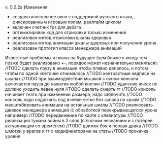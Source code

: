 v. 0.0.2a
Изменения:
- создано консольное окно с поддержкой русского языка, фиксированным игровым полем, реалтайм циклом
- включен счетчик fps для дебага
- оптимизирован код для отрисовки только изменений
- реализован метод отрисовки шкалы здоровья
- реализован метод анимации шкалы здоровья при получении урона
- реализован прототип класса менеджера анимаций

Известные проблемы и планы на будущее (чем ближе к концу тем позже будет реализовано +-, порядок может незначительно меняться):
//TODO сделать паузу в анимации чтобы плавно делалось, и потом чтобы по одной клеточке отнималось
//TODO контрастные надписи на шкалах
//TODO при взаимодействии мышкой с окном консоли включается пауза до нажатия любой кнопки
//TODO удаление ячеек не должно уходить левее нуля
//TODO сделать смерть гг
//TODO консоль начинает гнать при изменении размера, надо заблочить
//TODO консоль надо подогнать под ячейки четко без запаса по краям
//TODO масштабировать анимации на остальные шкалы
//TODO реализовать движок менеджера анимаций (с обработкой перекрывающегося урона например)
//TODO передвижение по карте с клавиатуры
//TODO реализация тумана войны в 2 слоя (с полным незнанием и с потерей актуализации со временем)
//TODO движок боя и первая драка
//TODO шмотки у врагов и гг с модификаторами на статы
//TODO прокачка уровня
